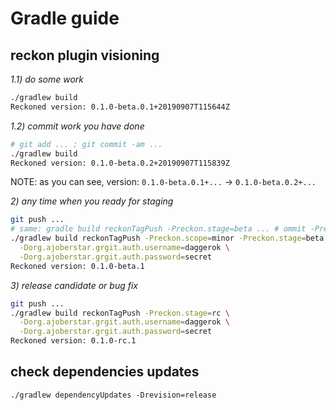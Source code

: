 # Gradle guide

## reckon plugin visioning

_1.1) do some work_

```bash
./gradlew build
Reckoned version: 0.1.0-beta.0.1+20190907T115644Z
```

_1.2) commit work you have done_

```bash
# git add ... ; git commit -am ... 
./gradlew build
Reckoned version: 0.1.0-beta.0.2+20190907T115839Z
```

NOTE: as you can see, version: `0.1.0-beta.0.1+...` -> `0.1.0-beta.0.2+...`

_2) any time when you ready for staging_

```bash
git push ...
# same: gradle build reckonTagPush -Preckon.stage=beta ... # ommit -Preckon.scope=minor
./gradlew build reckonTagPush -Preckon.scope=minor -Preckon.stage=beta \
  -Dorg.ajoberstar.grgit.auth.username=daggerok \
  -Dorg.ajoberstar.grgit.auth.password=secret
Reckoned version: 0.1.0-beta.1
```

_3) release candidate or bug fix_

```bash
git push ...
./gradlew build reckonTagPush -Preckon.stage=rc \
  -Dorg.ajoberstar.grgit.auth.username=daggerok \
  -Dorg.ajoberstar.grgit.auth.password=secret
Reckoned version: 0.1.0-rc.1
```

## check dependencies updates

```shell script
./gradlew dependencyUpdates -Drevision=release
```
